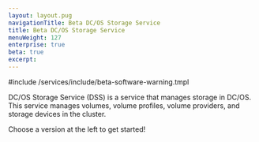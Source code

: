 ```yaml
---
layout: layout.pug
navigationTitle: Beta DC/OS Storage Service
title: Beta DC/OS Storage Service
menuWeight: 127
enterprise: true
beta: true
excerpt:
---
```

#include /services/include/beta-software-warning.tmpl


DC/OS Storage Service (DSS) is a service that manages storage in DC/OS. This service manages volumes, volume profiles, volume providers, and storage devices in the cluster.

Choose a version at the left to get started!
